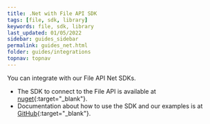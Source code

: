 ```yaml
---
title: .Net with File API SDK
tags: [file, sdk, library]
keywords: file, sdk, library
last_updated: 01/05/2022
sidebar: guides_sidebar
permalink: guides_net.html
folder: guides/integrations
topnav: topnav
---
```


You can integrate with our File API Net SDKs.

- The SDK to connect to the File API is available at [nuget](https://www.nuget.org/packages?q=VismaRaet){:target="_blank"}.
- Documentation about how to use the SDK and our examples is at [GitHub](https://github.com/VR-API-Integration/file-api-integration-examples/tree/main/net-core-with-file-api-sdk){:target="_blank"}.
